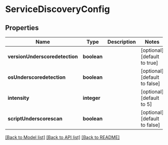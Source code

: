 # ServiceDiscoveryConfig

## Properties
Name | Type | Description | Notes
------------ | ------------- | ------------- | -------------
**versionUnderscoredetection** | **boolean** |  | [optional] [default to true]
**osUnderscoredetection** | **boolean** |  | [optional] [default to false]
**intensity** | **integer** |  | [optional] [default to 5]
**scriptUnderscorescan** | **boolean** |  | [optional] [default to false]

[[Back to Model list]](../README.md#documentation-for-models) [[Back to API list]](../README.md#documentation-for-api-endpoints) [[Back to README]](../README.md)


